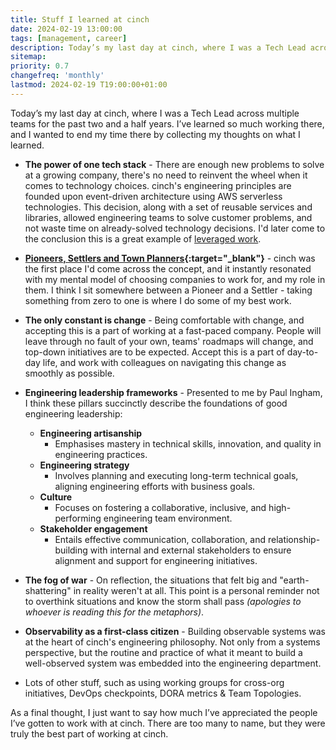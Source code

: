 ```yaml
---
title: Stuff I learned at cinch
date: 2024-02-19 13:00:00
tags: [management, career]
description: Today’s my last day at cinch, where I was a Tech Lead across multiple teams for the past two and a half years. I’ve learned so much working there, and I wanted to end my time there by collecting my thoughts on what I learned.
sitemap:
priority: 0.7
changefreq: 'monthly'
lastmod: 2024-02-19 T19:00:00+01:00
---
```


Today’s my last day at cinch, where I was a Tech Lead across multiple teams for the past two and a half years. I’ve learned so much working there, and I wanted to end my time there by collecting my thoughts on what I learned.

- **The power of one tech stack** - There are enough new problems to solve at a growing company, there's no need to reinvent the wheel when it comes to technology choices. cinch's engineering principles are founded upon event-driven architecture using AWS serverless technologies. This decision, along with a set of reusable services and libraries, allowed engineering teams to solve customer problems, and not waste time on already-solved technology decisions. I'd later come to the conclusion this is a great example of [leveraged work](/doing-leveraged-work).
- **[Pioneers, Settlers and Town Planners](https://blog.gardeviance.org/2012/06/pioneers-settlers-and-town-planners.html){:target="_blank"}** - cinch was the first place I'd come across the concept, and it instantly resonated with my mental model of choosing companies to work for, and my role in them. I think I sit somewhere between a Pioneer and a Settler - taking something from zero to one is where I do some of my best work.
- **The only constant is change** - Being comfortable with change, and accepting this is a part of working at a fast-paced company. People will leave through no fault of your own, teams' roadmaps will change, and top-down initiatives are to be expected. Accept this is a part of day-to-day life, and work with colleagues on navigating this change as smoothly as possible.
- **Engineering leadership frameworks** - Presented to me by Paul Ingham, I think these pillars succinctly describe the foundations of good engineering leadership:

  - **Engineering artisanship**
    - Emphasises mastery in technical skills, innovation, and quality in engineering practices.
  - **Engineering strategy**
    - Involves planning and executing long-term technical goals, aligning engineering efforts with business goals.
  - **Culture**
    - Focuses on fostering a collaborative, inclusive, and high-performing engineering team environment.
  - **Stakeholder engagement**
    - Entails effective communication, collaboration, and relationship-building with internal and external stakeholders to ensure alignment and support for engineering initiatives.

- **The fog of war** - On reflection, the situations that felt big and "earth-shattering" in reality weren't at all. This point is a personal reminder not to overthink situations and know the storm shall pass _(apologies to whoever is reading this for the metaphors)_.
- **Observability as a first-class citizen** - Building observable systems was at the heart of cinch's engineering philosophy. Not only from a systems perspective, but the routine and practice of what it meant to build a well-observed system was embedded into the engineering department.
- Lots of other stuff, such as using working groups for cross-org initiatives, DevOps checkpoints, DORA metrics & Team Topologies.

As a final thought, I just want to say how much I’ve appreciated the people I’ve gotten to work with at cinch. There are too many to name, but they were truly the best part of working at cinch.

